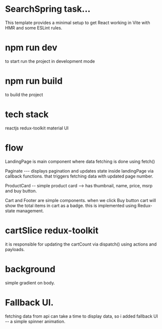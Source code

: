 # SearchSpring task...

This template provides a minimal setup to get React working in Vite with HMR and some ESLint rules.

# npm run dev

to start run the project in development mode

# npm run build

to build the project

# tech stack

reactjs
redux-toolkit
material UI

# flow

LandingPage is main component where data fetching is done using fetch()

Paginate --- displays pagination and updates state inside landingPage via callback functions. that triggers fetching data with updated page number.

ProductCard -- simple product card --> has thumbnail, name, price, msrp and buy button.

Cart and Footer are simple components. when we click Buy button cart will show the total items in cart as a badge. this is implemented using Redux- state management.

# cartSlice redux-toolkit

it is responsible for updating the cartCount via dispatch() using actions and payloads.

# background

simple gradient on body.

# Fallback UI.

fetching data from api can take a time to display data, so i added fallback UI -- a simple spinner animation.
